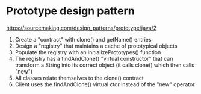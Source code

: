 # Prototype design pattern
https://sourcemaking.com/design_patterns/prototype/java/2

1. Create a "contract" with clone() and getName() entries
1. Design a "registry" that maintains a cache of prototypical objects
1. Populate the registry with an initializePrototypes() function
1. The registry has a findAndClone() "virtual constructor" that can transform a String into its correct object (it calls clone() which then calls "new")
1. All classes relate themselves to the clone() contract
1. Client uses the findAndClone() virtual ctor instead of the "new" operator
